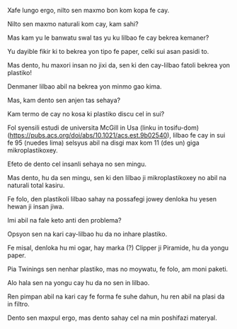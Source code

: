 Xafe lungo ergo, nilto sen maxmo bon kom kopa fe cay.

Nilto sen maxmo naturali kom cay, kam sahi?

Mas kam yu le banwatu swal tas yu ku lilbao fe cay bekrea kemaner?

Yu dayible fikir ki to bekrea yon tipo fe paper, celki sui asan pasidi to.

Mas dento, hu maxori insan no jixi da, sen ki den cay-lilbao fatoli bekrea yon plastiko!

Denmaner lilbao abil na bekrea yon minmo gao kima.

Mas, kam dento sen anjen tas sehaya?

Kam termo de cay no kosa ki plastiko discu cel in sui?

Fol syensili estudi de universita McGill in Usa (linku in tosifu-dom)  (https://pubs.acs.org/doi/abs/10.1021/acs.est.9b02540), lilbao fe cay in sui fe 95 (nuedes lima) selsyus abil na disgi max kom 11 (des un) giga mikroplastikoxey.

Efeto de dento cel insanli sehaya no sen mingu.

Mas dento, hu da sen mingu, sen ki den lilbao ji mikroplastikoxey no abil na naturali total kasiru.

Fe folo, den plastikoli lilbao sahay na possafegi jowey denloka hu yesen hewan ji insan jiwa.

Imi abil na fale keto anti den problema?

Opsyon sen na kari cay-lilbao hu da no inhare plastiko.

Fe misal, denloka hu mi ogar, hay marka (?) Clipper ji Piramide, hu da yongu paper.

Pia Twinings sen nenhar plastiko, mas no moywatu, fe folo, am moni paketi.

Alo hala sen na yongu cay hu da no sen in lilbao.

Ren pimpan abil na kari cay fe forma fe suhe dahun, hu ren abil na plasi da in filtro.

Dento sen maxpul ergo, mas dento sahay cel na min poshifazi materyal.